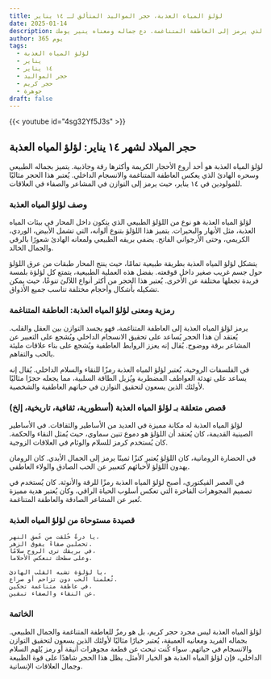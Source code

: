 ```yaml
---
title: لؤلؤ المياه العذبة، حجر المواليد المتألق لـ ١٤ يناير
date: 2025-01-14
description: اشعر بأهمية لؤلؤ المياه العذبة، حجر المواليد لـ ١٤ يناير الذي يرمز إلى العاطفة المتناغمة. دع جماله ومعناه ينير يومك.
author: 365 يوم
tags:
  - لؤلؤ المياه العذبة
  - يناير
  - ١٤ يناير
  - حجر المواليد
  - حجر كريم
  - جوهرة
draft: false
---
```


{{< youtube id="4sg32Yf5J3s" >}}

## حجر الميلاد لشهر ١٤ يناير: لؤلؤ المياه العذبة

لؤلؤ المياه العذبة هو أحد أروع الأحجار الكريمة وأكثرها رقة وجاذبية. يتميز بجماله الطبيعي وسحره الهادئ الذي يعكس العاطفة المتناغمة والانسجام الداخلي. يُعتبر هذا الحجر مثاليًا للمولودين في ١٤ يناير، حيث يرمز إلى التوازن في المشاعر والصفاء في العلاقات.

### وصف لؤلؤ المياه العذبة

لؤلؤ المياه العذبة هو نوع من اللؤلؤ الطبيعي الذي يتكون داخل المحار في بيئات المياه العذبة، مثل الأنهار والبحيرات. يتميز هذا اللؤلؤ بتنوع ألوانه، التي تشمل الأبيض، الوردي، الكريمي، وحتى الأرجواني الفاتح. يضفي بريقه الطبيعي ولمعانه الهادئ شعورًا بالرقي والجمال الخالد.

يتشكل لؤلؤ المياه العذبة بطريقة طبيعية تمامًا، حيث ينتج المحار طبقات من عرق اللؤلؤ حول جسم غريب صغير داخل قوقعته. بفضل هذه العملية الطبيعية، يتمتع كل لؤلؤة بلمسة فريدة تجعلها مختلفة عن الأخرى. يُعتبر هذا الحجر من أكثر أنواع اللآلئ تنوعًا، حيث يمكن تشكيله بأشكال وأحجام مختلفة تناسب جميع الأذواق.

### رمزية ومعنى لؤلؤ المياه العذبة: العاطفة المتناغمة

يرمز لؤلؤ المياه العذبة إلى العاطفة المتناغمة، فهو يجسد التوازن بين العقل والقلب. يُعتقد أن هذا الحجر يُساعد على تحقيق الانسجام الداخلي ويُشجع على التعبير عن المشاعر برقة ووضوح. يُقال إنه يعزز الروابط العاطفية ويُشجع على بناء علاقات مليئة بالحب والتفاهم.

في الفلسفات الروحية، يُعتبر لؤلؤ المياه العذبة رمزًا للنقاء والسلام الداخلي. يُقال إنه يساعد على تهدئة العواطف المضطربة ويُزيل الطاقة السلبية، مما يجعله حجرًا مثاليًا لأولئك الذين يسعون لتحقيق التوازن في حياتهم العاطفية والشخصية.

### قصص متعلقة بـ لؤلؤ المياه العذبة (أسطورية، ثقافية، تاريخية، إلخ)

لؤلؤ المياه العذبة له مكانة مميزة في العديد من الأساطير والثقافات. في الأساطير الصينية القديمة، كان يُعتقد أن اللؤلؤ هو دموع تنين سماوي، حيث يُمثل النقاء والحكمة. كان يُستخدم كرمز للسلام والوئام في العلاقات الزوجية.

في الحضارة الرومانية، كان اللؤلؤ يُعتبر كنزًا ثمينًا يرمز إلى الجمال الأبدي. كان الرومان يهدون اللؤلؤ لأحبائهم كتعبير عن الحب الصادق والولاء العاطفي.

في العصر الفيكتوري، أصبح لؤلؤ المياه العذبة رمزًا للرقة والأنوثة. كان يُستخدم في تصميم المجوهرات الفاخرة التي تعكس أسلوب الحياة الراقي، وكان يُعتبر هدية مميزة تُعبر عن المشاعر الصادقة والعاطفة المتناغمة.

### قصيدة مستوحاة من لؤلؤ المياه العذبة

```
يا درةً خُلقت من عُمق النهر،
تحملين صفاءً يفوق الزهر.
في بريقك ترى الروح سلامًا،
وعلى سطحك تنعكس الأحلاما.

يا لؤلؤة تشبه القلب الهادئ،
تُعلمنا الحب دون تزاحم أو صراع.
في عاطفة متناغمة تحكين،
عن النقاء والصفاء تبقين.
```

### الخاتمة

لؤلؤ المياه العذبة ليس مجرد حجر كريم، بل هو رمزٌ للعاطفة المتناغمة والجمال الطبيعي. بجماله الفريد ومعانيه العميقة، يُعتبر خيارًا مثاليًا لأولئك الذين يسعون لتحقيق التوازن والانسجام في حياتهم. سواء كُنت تبحث عن قطعة مجوهرات أنيقة أو رمز يُلهم السلام الداخلي، فإن لؤلؤ المياه العذبة هو الخيار الأمثل. يظل هذا الحجر شاهدًا على قوة الطبيعة وجمال العلاقات الإنسانية.